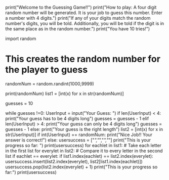 print("Welcome to the Guessing Game!!")
print("How to play: A four digit random number will be generated. It is your job to guess this number. Enter a number with 4 digits.")
print("If any of your digits match the random number's digits, you will be told. Additionally, you will be told if the digit is in the same place as in the random number.")
print("You have 10 tries!")

import random
# This creates the random number for the player to guess
randomNum = random.randint(1000,9999)

print(randomNum)
list1 = [int(x) for x in str(randomNum)]



guesses = 10

while guesses !=0:
    UserInput = input("Your Guess: ")
    if len(UserInput) < 4:
        print("Your guess has to be 4 digits long")
        guesses = guesses - 1
    elif len(UserInput) > 4:
        print("Your guess can only be 4 digits long")
        guesses = guesses - 1
    else:
        print("Your guess is the right length")
        list2 = [int(x) for x in str(UserInput)]
        if int(UserInput) == randomNum:
            print("Nice Job!! Your answer is correct!")
        else:
            usersuccess = ["_","_","_","_"]
            print("This is your progress so far: ")
            print(usersuccess)
            for eachlet in list1: # Take each letter in the first list
                for everylet in list2: # Compare it to every letter in the second list
                    if eachlet == everylet:
                       if list1.index(eachlet) == list2.index(everylet):
                            usersuccess.insert(list2.index(everylet), list2[list1.index(eachlet)])
                            usersuccess.pop(list2.index(everylet) + 1)
                            print("This is your progress so far:")
                            print(usersuccess)
